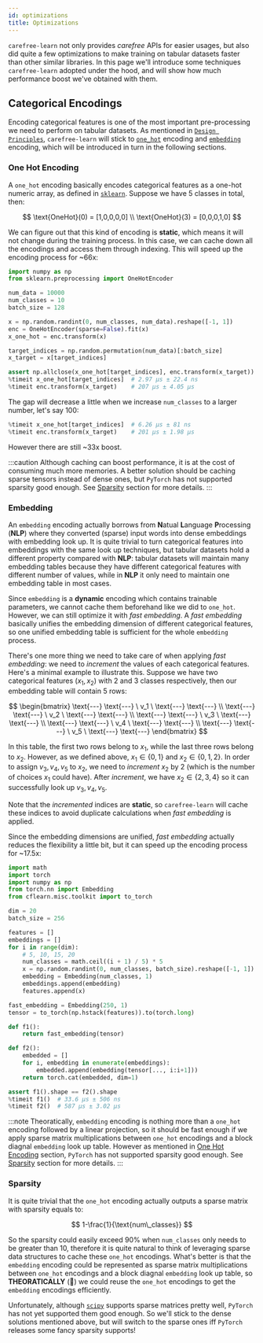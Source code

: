 ```yaml
---
id: optimizations
title: Optimizations
---
```


`carefree-learn` not only provides *carefree* APIs for easier usages, but also did quite a few optimizations to make training on tabular datasets faster than other similar libraries. In this page we'll introduce some techniques `carefree-learn` adopted under the hood, and will show how much performance boost we've obtained with them.


## Categorical Encodings

Encoding categorical features is one of the most important pre-processing we need to perform on tabular datasets. As mentioned in [`Design Principles`](./design-principles#transform), `carefree-learn` will stick to [`one_hot`](#one-hot-encoding) encoding and [`embedding`](#embedding) encoding, which will be introduced in turn in the following sections.

### One Hot Encoding

A `one_hot` encoding basically encodes categorical features as a one-hot numeric array, as defined in [`sklearn`](https://scikit-learn.org/stable/modules/generated/sklearn.preprocessing.OneHotEncoder.html). Suppose we have 5 classes in total, then:

$$
\text{OneHot}(0) = [1,0,0,0,0] \\
\text{OneHot}(3) = [0,0,0,1,0]
$$

We can figure out that this kind of encoding is **static**, which means it will not change during the training process. In this case, we can cache down all the encodings and access them through indexing. This will speed up the encoding process for ~66x:

```python
import numpy as np
from sklearn.preprocessing import OneHotEncoder

num_data = 10000
num_classes = 10
batch_size = 128

x = np.random.randint(0, num_classes, num_data).reshape([-1, 1])
enc = OneHotEncoder(sparse=False).fit(x)
x_one_hot = enc.transform(x)

target_indices = np.random.permutation(num_data)[:batch_size]
x_target = x[target_indices]

assert np.allclose(x_one_hot[target_indices], enc.transform(x_target))
%timeit x_one_hot[target_indices]  # 2.97 µs ± 22.4 ns
%timeit enc.transform(x_target)    # 207 µs ± 4.05 µs
```

The gap will decrease a little when we increase `num_classes` to a larger number, let's say 100:

```python
%timeit x_one_hot[target_indices]  # 6.26 µs ± 81 ns
%timeit enc.transform(x_target)    # 201 µs ± 1.98 µs
```

However there are still ~33x boost.

:::caution
Although caching can boost performance, it is at the cost of consuming much more memories. A better solution should be caching sparse tensors instead of dense ones, but `PyTorch` has not supported sparsity good enough. See [Sparsity](#sparsity) section for more details.
:::

### Embedding

An `embedding` encoding actually borrows from **N**atual **L**anguage **P**rocessing (**NLP**) where they converted (sparse) input words into dense embeddings with embedding look up. It is quite trivial to turn categorical features into embeddings with the same look up techniques, but tabular datasets hold a different property compared with **NLP**: tabular datasets will maintain many embedding tables because they have different categorical features with different number of values, while in **NLP** it only need to maintain one embedding table in most cases.

Since `embedding` is a **dynamic** encoding which contains trainable parameters, we cannot cache them beforehand like we did to `one_hot`. However, we can still optimize it with *fast embedding*. A *fast embedding* basically unifies the embedding dimension of different categorical features, so one unified embedding table is sufficient for the whole `embedding` process.

There's one more thing we need to take care of when applying *fast embedding*: we need to *increment* the values of each categorical features. Here's a minimal example to illustrate this. Suppose we have two categorical features ($x_1, x_2$) with 2 and 3 classes respectively, then our embedding table will contain 5 rows:

$$
\begin{bmatrix}
    \text{---} \text{---} \ v_1 \ \text{---} \text{---} \\
    \text{---} \text{---} \ v_2 \ \text{---} \text{---} \\
    \text{---} \text{---} \ v_3 \ \text{---} \text{---} \\
    \text{---} \text{---} \ v_4 \ \text{---} \text{---} \\
    \text{---} \text{---} \ v_5 \ \text{---} \text{---}
\end{bmatrix}
$$

In this table, the first two rows belong to $x_1$, while the last three rows belong to $x_2$. However, as we defined above, $x_1\in\{0,1\}$ and $x_2\in\{0,1,2\}$. In order to assign $v_3,v_4,v_5$ to $x_2$, we need to *increment* $x_2$ by $2$ (which is the number of choices $x_1$ could have). After *increment*, we have $x_2\in\{2,3,4\}$ so it can successfully look up $v_3,v_4,v_5$.

Note that the *incremented* indices are **static**, so `carefree-learn` will cache these indices to avoid duplicate calculations when *fast embedding* is applied.

Since the embedding dimensions are unified, *fast embedding* actually reduces the flexibility a little bit, but it can speed up the encoding process for ~17.5x:


```python
import math
import torch
import numpy as np
from torch.nn import Embedding
from cflearn.misc.toolkit import to_torch

dim = 20
batch_size = 256

features = []
embeddings = []
for i in range(dim):
    # 5, 10, 15, 20
    num_classes = math.ceil((i + 1) / 5) * 5
    x = np.random.randint(0, num_classes, batch_size).reshape([-1, 1])
    embedding = Embedding(num_classes, 1)
    embeddings.append(embedding)
    features.append(x)

fast_embedding = Embedding(250, 1)
tensor = to_torch(np.hstack(features)).to(torch.long)

def f1():
    return fast_embedding(tensor)

def f2():
    embedded = []
    for i, embedding in enumerate(embeddings):
        embedded.append(embedding(tensor[..., i:i+1]))
    return torch.cat(embedded, dim=1)

assert f1().shape == f2().shape
%timeit f1()  # 33.6 µs ± 506 ns
%timeit f2()  # 587 µs ± 3.02 µs
```

:::note
Theoratically, `embedding` encoding is nothing more than a `one_hot` encoding followed by a linear projection, so it should be fast enough if we apply sparse matrix multiplications between `one_hot` encodings and a block diagnal `embedding` look up table. However as mentioned in [One Hot Encoding](#one-hot-encoding) section, `PyTorch` has not supported sparsity good enough. See [Sparsity](#sparsity) section for more details.
:::

### Sparsity

It is quite trivial that the `one_hot` encoding actually outputs a sparse matrix with sparsity equals to:

$$
1-\frac{1}{\text{num\_classes}}
$$

So the sparsity could easily exceed 90% when `num_classes` only needs to be greater than 10, therefore it is quite natural to think of leveraging sparse data structures to cache these `one_hot` encodings. What's better is that the `embedding` encoding could be represented as sparse matrix multiplications between `one_hot` encodings and a block diagnal `embedding` look up table, so **THEORATICALLY** (🤣) we could reuse the `one_hot` encodings to get the `embedding` encodings efficiently.

Unfortunately, although [`scipy`](https://docs.scipy.org/doc/scipy/reference/sparse.html) supports sparse matrices pretty well, `PyTorch` has not yet supported them good enough. So we'll stick to the dense solutions mentioned above, but will switch to the sparse ones iff `PyTorch` releases some fancy sparsity supports!

